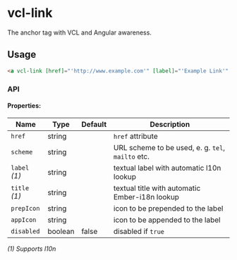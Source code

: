 # vcl-link

The anchor tag with VCL and Angular awareness.

## Usage

```html
<a vcl-link [href]="'http://www.example.com'" [label]="'Example Link'" [prepIcon]="'fa:chevron-right'"></a>
```

### API 

#### Properties:

| Name                | Type        | Default  | Description
| ------------        | ----------- | -------- |--------------
| `href`              | string      |          | `href` attribute 
| `scheme`            | string      |          | URL scheme to be used, e. g. `tel`, `mailto` etc. 
| `label` *(1)*       | string      |          | textual label with automatic l10n lookup 
| `title` *(1)*       | string      |          | textual title with automatic Ember-i18n lookup 
| `prepIcon`          | string      |          | icon to be prepended to the label 
| `appIcon`           | string      |          | icon to be appended to the label 
| `disabled`          | boolean     | false    | disabled if `true` 

*(1) Supports l10n*
